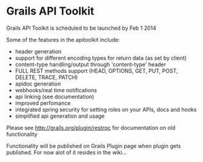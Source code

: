 # Grails API Toolkit

Grails API Toolkit is scheduled to be launched by Feb 1 2014

Some of the features in the apitoolkit include:

- header generation
- support for different encoding types for return data (as set by client)
- content-type handling/output through 'content-type' header
- FULL REST methods support (HEAD, OPTIONS, GET, PUT, POST, DELETE, TRACE, PATCH)
- apidoc generation
- webhooks/real time notifications
- api linking (see documentation)
- improved perfomance
- integrated spring security for setting roles on your APIs, docs and hooks
- simplified api generation and usage

Please see http://grails.org/plugin/restrpc for documentation on old functionality

Functionality will be published on Grails Plugin page when plugin gets published. For now alot of it resides in the wiki...



